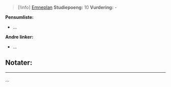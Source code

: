 > [!info]
> [Emneplan](https://www.hvl.no/studier/studieprogram/emne/DAT108/)
> **Studiepoeng:** 10
> **Vurdering:** -

**Pensumliste:**
- ...

**Andre linker:**
- ...



## Notater:
- - -
...

